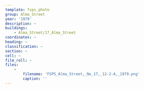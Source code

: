 ```yaml
---
template: fsps_photo
group: Alma_Street
year: '1979'
description: ~
buildings:
    - Alma_Street/17_Alma_Street
coordinates: ~
heading: ~
classification: ~
section: ~
cell: ~
film_roll: ~
files:
    -
        filename: 'FSPS_Alma_Street,_No_17,_12-2-A,_1979.png'
        caption: ''
---
```

